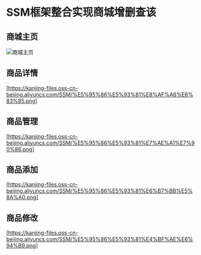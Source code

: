 # SSM框架整合实现商城增删查该

## 商城主页
![商城主页](https://kanjing-files.oss-cn-beijing.aliyuncs.com/SSM/%E4%B8%BB%E9%A1%B5%28%E5%95%86%E5%93%81%E5%88%97%E8%A1%A8%29.png)

## 商品详情
[https://kanjing-files.oss-cn-beijing.aliyuncs.com/SSM/%E5%95%86%E5%93%81%E8%AF%A6%E6%83%85.png]

## 商品管理
[https://kanjing-files.oss-cn-beijing.aliyuncs.com/SSM/%E5%95%86%E5%93%81%E7%AE%A1%E7%90%86.png]

## 商品添加
[https://kanjing-files.oss-cn-beijing.aliyuncs.com/SSM/%E5%95%86%E5%93%81%E6%B7%BB%E5%8A%A0.png]

## 商品修改
[https://kanjing-files.oss-cn-beijing.aliyuncs.com/SSM/%E5%95%86%E5%93%81%E4%BF%AE%E6%94%B9.png]
